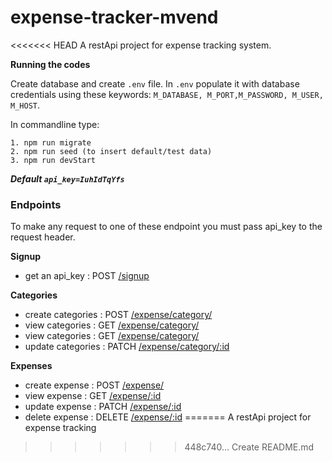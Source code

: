 # expense-tracker-mvend
<<<<<<< HEAD
A restApi project for expense tracking system.

**Running the codes**

Create database and create ```.env``` file. 
In ```.env``` populate it with database credentials using these keywords:
``` M_DATABASE, M_PORT,M_PASSWORD, M_USER, M_HOST ```.

In commandline type:
```
1. npm run migrate
2. npm run seed (to insert default/test data)
3. npm run devStart
```
***Default ```api_key=IuhIdTqYfs```***

### Endpoints
To make any request to one of these endpoint you must pass api_key to the request header.

**Signup**

- get an api_key : POST [/signup]()

**Categories**
- create categories : POST [/expense/category/]()
- view categories : GET [/expense/category/]()
- view categories : GET [/expense/category/]()
- update categories : PATCH [/expense/category/:id]()

**Expenses**
- create expense : POST [/expense/]()
- view expense : GET [/expense/:id]()
- update expense : PATCH [/expense/:id]()
- delete expense : DELETE [/expense/:id]()
=======
A restApi project for expense tracking
>>>>>>> 448c740... Create README.md

